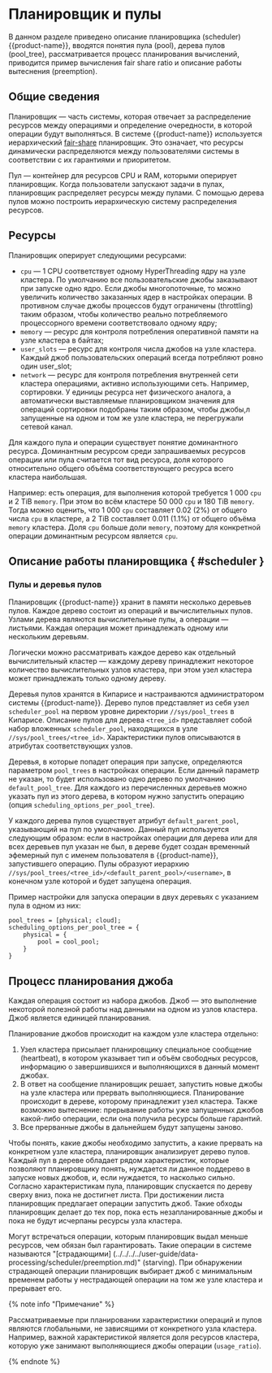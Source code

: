 # Планировщик и пулы

В данном разделе приведено описание планировщика (scheduler) {{product-name}}, вводятся понятия пула (pool), дерева пулов (pool_tree), рассматривается процесс планирования вычислений, приводится пример вычисления fair share ratio и описание работы вытеснения (preemption).

## Общие сведения

Планировщик  — часть системы, которая отвечает за распределение ресурсов между операциями и определение очередности, в которой операции будут выполняться. В системе {{product-name}} используется иерархический [fair-share](http://en.wikipedia.org/wiki/Fair-share_scheduling) планировщик. Это означает, что ресурсы динамически распределяются между пользователями системы в соответствии с их гарантиями и приоритетом.

Пул — контейнер для ресурсов CPU и RAM, которыми оперирует планировщик. Когда пользователи запускают задачи в пулах, планировщик распределяет ресурсы между пулами. С помощью дерева пулов можно построить иерархическую систему распределения ресурсов.

## Ресурсы

Планировщик оперирует следующими ресурсами:

- `cpu` — 1 CPU соответствует одному HyperThreading ядру на узле кластера. По умолчанию все пользовательские джобы заказывают при запуске одно ядро. Если джобы многопоточные, то можно увеличить количество заказанных ядер в настройках операции. В противном случае джобы процессов будут ограничены (throttling) таким образом, чтобы количество реально потребляемого процессорного времени соответствовало одному ядру;
- `memory` — ресурс для контроля потребления оперативной памяти на узле кластера в байтах;
- `user_slots` — ресурс для контроля числа джобов на узле кластера. Каждый джоб пользовательских операций всегда потребляют ровно один user_slot;
- `network` — ресурс для контроля потребления внутренней сети кластера операциями, активно использующими сеть. Например, сортировки. У единицы ресурса нет физического аналога, а автоматически выставляемые планировщиком значения для операций сортировки подобраны таким образом, чтобы джобы,л запущенные на одном и том же узле кластера, не перегружали сетевой канал.

Для каждого пула и операции существует понятие доминантного ресурса. Доминантным ресурсом среди запрашиваемых ресурсов операции или пула считается тот вид ресурса, доля которого относительно общего объёма соответствующего ресурса всего кластера наибольшая.

Например: есть операция, для выполнения которой требуется 1 000 `cpu` и 2 TiB `memory`. При этом во всём кластере 50 000 `cpu` и 180 TiB `memory`. Тогда можно оценить, что 1 000 `cpu` составляет 0.02 (2%) от общего числа `cpu` в кластере, а 2 TiB составляет 0.011 (1.1%) от общего объёма `memory` кластера. Доля `cpu` больше доли `memory`, поэтому для конкретной операции доминантным ресурсом является `cpu`.

## Описание работы планировщика { #scheduler }

### Пулы и деревья пулов

Планировщик {{product-name}} хранит в памяти несколько деревьев пулов. Каждое дерево состоит из операций и вычислительных пулов. Узлами дерева являются вычислительные пулы, а операции — листьями. Каждая операция может принадлежать одному или нескольким деревьям.

Логически можно рассматривать каждое дерево как отдельный вычислительный кластер — каждому дереву принадлежит некоторое количество вычислительных узлов кластера, при этом узел кластера может принадлежать только одному дереву. 

Деревья пулов хранятся в Кипарисе и настраиваются администратором системы {{product-name}}. Дерево пулов представляет из себя узел `scheduler_pool` на первом уровне директории `//sys/pool_trees` в Кипарисе. Описание пулов для дерева `<tree_id>` представляет собой набор вложенных `scheduler_pool`, находящихся в узле `//sys/pool_trees/<tree_id>`. Характеристики пулов описываются в атрибутах соответствующих узлов.

Деревья, в которые попадет операция при запуске, определяются параметром `pool_trees` в настройках операции. Если данный параметр не указан, то будет использовано одно дерево по умолчанию `default_pool_tree`. Для каждого из перечисленных деревьев можно указать пул из этого дерева, в котором нужно запустить операцию (опция `scheduling_options_per_pool_tree`). 

У каждого дерева пулов существует атрибут `default_parent_pool`, указывающий на пул по умолчанию. Данный пул используется следующим образом: если в настройках операции для дерева или для всех деревьев пул указан не был, в дереве будет создан временный эфемерный пул с именем пользователя в {{product-name}}, запустившего операцию. Пулы образуют иерархию `//sys/pool_trees/<tree_id>/<default_parent_pool>/<username>`, в конечном узле которой и будет запущена операция.

Пример настройки для запуска операции в двух деревьях с указанием пула в одном из них:

```
pool_trees = [physical; cloud];
scheduling_options_per_pool_tree = {
    physical = {
        pool = cool_pool;
    }
}
```

## Процесс планирования джоба

Каждая операция состоит из набора джобов. Джоб — это выполнение некоторой полезной работы над данными на одном из узлов кластера. Джоб является единицей планирования. 

Планирование джобов происходит на каждом узле кластера отдельно: 

1. Узел кластера присылает планировщику специальное сообщение (heartbeat), в котором указывает тип и объём свободных ресурсов, информацию о завершившихся и выполняющихся в данный момент джобах.
2. В ответ на сообщение планировщик решает, запустить новые джобы на узле кластера или прервать выполняющиеся. Планирование происходит в дереве, которому принадлежит узел кластера. Также возможно вытеснение: прерывание работы уже запущенных джобов какой-либо операции, если она получила ресурсы больше гарантий.
3. Все прерванные джобы в дальнейшем будут запущены заново.

Чтобы понять, какие джобы необходимо запустить, а какие прервать на конкретном узле кластера, планировщик анализирует дерево пулов. Каждый пул в дереве обладает рядом характеристик, которые позволяют планировщику понять, нуждается ли данное поддерево в запуске новых джобов, и, если нуждается, то насколько сильно. Согласно характеристикам пула, планировщик спускается по дереву сверху вниз, пока не достигнет листа. При достижении листа планировщик предлагает операции запустить джоб. Такие обходы планировщик делает до тех пор, пока есть незапланированные джобы и пока не будут исчерпаны ресурсы узла кластера.

Могут встречаться операции, которым планировщик выдал меньше ресурсов, чем обязан был гарантировать. Такие операции в системе называются "[страдающими] (../../../../user-guide/data-processing/scheduler/preemption.md)" (starving). При обнаружении страдающей операции планировщик выбирает джоб с минимальным временем работы у нестрадающей операции на том же узле кластера и прерывает его.

{% note info "Примечание" %}

Рассматриваемые при планировании характеристики операций и пулов являются глобальными, не зависящими от конкретного узла кластера. Например, важной характеристикой является доля ресурсов кластера, которую уже занимают выполняющиеся джобы операции (`usage_ratio`).

{% endnote %}
